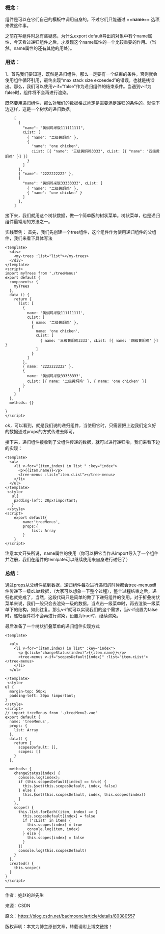 ### 概念：
组件是可以在它们自己的模板中调用自身的。不过它们只能通过 ==**name**== 选项来做这件事。

之前在写组件时总有些疑惑，为什么export default导出的对象中有个name属性，今天看过递归组件之后，才发现这个name属性的一个比较重要的作用。（当然。name属性的还有其他的用处）。

### 用法：
1、首先我们要知道，既然是递归组件，那么一定要有一个结束的条件，否则就会使用组件循环引用，最终出现“max stack size exceeded”的错误，也就是栈溢出。那么，我们可以使用v-if="false"作为递归组件的结束条件。当遇到v-if为false时，组件将不会再进行渲染。

既然要用递归组件，那么对我们的数据格式肯定是需要满足递归的条件的。就像下边这样，这是一个树状的递归数据。
```
    [
      {
        "name": "黄焖鸡米饭111111111",
        cList: [
          { "name": "二级黄焖鸡" },
          {
            "name": "one chicken",
            cList: [{ "name": '三级黄焖鸡3333', cList: [{ "name": "四级黄焖鸡" }] }]
          }
        ]
      },
      { "name": "2222222222" },
      {
        "name": "黄焖鸡米饭33333333", cList: [
          { "name": "二级黄焖鸡" },
          { "name": "one chicken" }
        ]
      },
    ]
```
接下来，我们就用这个树状数据，做一个简单版的树状菜单。树状菜单，也是递归组件最常用的方法之一。

实践案例：
首先，我们先创建一个tree组件，这个组件作为使用递归组件的父组件，我们来看下具体写法
```
<template>
  <div>
    <my-trees :list="list"></my-trees>
  </div>
</template>
<script>
import myTrees from './treeMenus'
export default {
  components: {
    myTrees
  },
  data () {
    return {
      list: [
        {
          name: '黄焖鸡米饭111111111',
          cList: [
            { name: '二级黄焖鸡' },
            {
              name: 'one chicken',
              cList: [
                { name: '三级黄焖鸡3333', cList: [{ name: '四级黄焖鸡' }] }
              ]
            }
          ]
        },
        { name: '2222222222' },
        {
          name: '黄焖鸡米饭33333333',
          cList: [{ name: '二级黄焖鸡' }, { name: 'one chicken' }]
        }
      ]
    }
  },
  methods: {}
  
}
</script>
```
ok，可以看到，<my-trees/>就是我们说的递归组件，当使用它时，只需要把上边我们定义好的数据通过props的方式传进去即可。

接下来，递归组件接收到了父组件传递的数据，就可以进行递归啦，我们来看下边的实现：
```
<template>
  <ul>
    <li v-for="(item,index) in list " :key="index">
      <p>{{item.name}}</p>
      <tree-menus :list="item.cList"></tree-menus>
    </li>
  </ul>
</template>
 <style>
   ul{
    padding-left: 20px!important;
   }
 </style>
<script>
	export default{
		name:'treeMenus',
		props:{
			list: Array
		}
	}
</script>
```
注意本文开头所说，name属性的使用（你可以把它当作从import导入了一个组件并注册，我们在组件的temlpate可以继续使用<tree-menus></tree-menus>来自身进行递归了）

### 总结：
通过props从父组件拿到数据，递归组件每次进行递归的时候都会tree-menus组件传递下一级cList数据，（大家可以想象一下整个过程），整个过程结束之后，递归也就完成了，当然，这段代码只是简单的做了下递归组件的使用。对于折叠树状菜单来说，我们一般只会去渲染一级的数据，当点击一级菜单时，再去渲染一级菜单下的结构，如此往复。那么v-if就可以实现我们的这个需求，当v-if设置为false时，递归组件将不会再进行渲染，设置为true时，继续渲染。

最后准备了一个树状折叠菜单的递归组件实现方式
```
<template>
 
  <ul>
    <li v-for="(item,index) in list" :key="index">
      <p @click="changeStatus(index)">{{item.name}}</p>
      <tree-menus v-if="scopesDefault[index]" :list="item.cList"></tree-menus>
    </li>
  </ul>
 
</template>
 <style>
ul {
  margin-top: 50px;
  padding-left: 20px !important;
}
</style>
<script>
// import treeMenus from './treeMenu2.vue'
export default {
  name: 'treeMenus',
  props: {
    list: Array
  },
  data() {
    return {
      scopesDefault: [],
      scopes: []
    }
  },
 
  methods: {
    changeStatus(index) {
      console.log(index);
      if (this.scopesDefault[index] == true) {
        this.$set(this.scopesDefault, index, false)
      } else {
        this.$set(this.scopesDefault, index, this.scopes[index])
      }
    },
    scope() {
      this.list.forEach((item, index) => {
        this.scopesDefault[index] = false
        if ('cList' in item) {
          this.scopes[index] = true
          console.log(item, index)
        } else {
          this.scopes[index] = false
        }
      })
      console.log(this.scopesDefault)
    }
  },
  created() {
    this.scope()
  }
}
</script>
```
--------------------- 
作者：姓赵的赵先生 

来源：CSDN 

原文：https://blog.csdn.net/badmoonc/article/details/80380557 

版权声明：本文为博主原创文章，转载请附上博文链接！